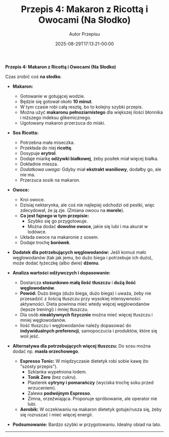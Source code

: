 ﻿---
draft: true
title: "**Przepis 4: Makaron z Ricottą i Owocami (Na Słodko)**"
author: "Autor Przepisu"
recipe_image: images/recipe-headers/default.jpg
date: 2025-08-29T17:13:21-00:00
categories: ["do-kategoryzacji"]
tags: ["draft"]
tagline: "Przepis do sformatowania"
servings: 4
prep_time: 15
cook: true
cook_time: 30
calories: 300
protein: 20
fat: 10
carbohydrate: 25
---
**Przepis 4: Makaron z Ricottą i Owocami (Na Słodko)**

Czas zrobić coś **na słodko**.

*   **Makaron:**
    *   Gotowanie w gotującej wodzie.
    *   Będzie się gotował około **10 minut**.
    *   W tym czasie robi całą resztę, bo to kolejny szybki przepis.
    *   Można użyć **makaronu pełnoziarnistego** dla większej ilości błonnika i niższego indeksu glikemicznego.
    *   Ugotowany makaron przerzuca do miski.
*   **Sos Ricotta:**
    *   Potrzebna mała miseczka.
    *   Przekłada do niej **ricottę**.
    *   Dosypuje **erytrol**.
    *   Dodaje miarkę **odżywki białkowej**, żeby posiłek miał więcej białka.
    *   Dokładnie miesza.
    *   *Dodatkowa uwaga:* Gdyby miał **ekstrakt waniliowy**, dodałby go, ale nie ma.
    *   Przerzuca sosik na makaron.
*   **Owoce:**
    *   Kroi owoce.
    *   Dzisiaj nektarynka, ale coś nie najlepiej odchodzi od pestki, więc zdecydował, że ją zje. (Zmiana owocu na **morele**).
    *   **Co jest fajnego w tym przepisie:**
        *   Szybko się go przygotowuje.
        *   Można dodać **dowolne owoce**, jakie się lubi i ma akurat w lodówce.
    *   Układa owoce na makaronie z sosem.
    *   Dodaje trochę **borówek**.
*   **Dodatek dla potrzebujących węglowodanów:** Jeśli komuś mało węglowodanów (tak jak jemu, bo dużo biega i potrzebuje ich dużo), może dodać łyżeczkę (albo dwie) **dżemu**.
*   **Analiza wartości odżywczych i dopasowanie:**
    *   Dostarcza **stosunkowo małą ilość tłuszczu** i **dużą ilość węglowodanów**.
    *   **Powód:** Dużo biega (dużo biega, dużo biega) i uważa, żeby nie przesadzić z ilością tłuszczu przy wysokiej intensywności aktywności. Dieta powinna mieć wtedy więcej węglowodanów (lepsze treningi) i mniej tłuszczu.
    *   Dla osób **nieaktywnych fizycznie** można mieć więcej tłuszczu i mniej węglowodanów.
    *   Ilość tłuszczu i węglowodanów należy dopasować do **indywidualnych preferencji**, samopoczucia i produktów, które się woli jeść.
*   **Alternatywa dla potrzebujących więcej tłuszczu:** Do sosu można dodać np. **masła orzechowego**.



    *   **Espresso Tonic:** W międzyczasie dietetyk robi sobie kawę (to "szósty przepis").
        *   Szklanka wypełniona lodem.
        *   **Tonik Zero** (bez cukru).
        *   Plasterek **cytryny i pomarańczy** (wyciska trochę soku przed wrzuceniem).
        *   Zalewa **podwójnym Espresso**.
        *   Zimna, orzeźwiająca. Proponuje spróbowanie, ale operator nie lubi.
    *   **Aerobik:** W oczekiwaniu na makaron dietetyk gotuje/rusza się, żeby się rozruszać i mieć więcej energii.
*   **Podsumowanie:** Bardzo szybki w przygotowaniu. Idealny obiad na lato.

---
